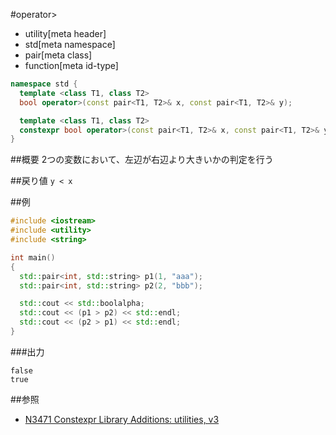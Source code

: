 #operator>
* utility[meta header]
* std[meta namespace]
* pair[meta class]
* function[meta id-type]

```cpp
namespace std {
  template <class T1, class T2>
  bool operator>(const pair<T1, T2>& x, const pair<T1, T2>& y);           // C++03

  template <class T1, class T2>
  constexpr bool operator>(const pair<T1, T2>& x, const pair<T1, T2>& y); // C++14
}
```

##概要
2つの変数において、左辺が右辺より大きいかの判定を行う


##戻り値
`y < x`


##例
```cpp
#include <iostream>
#include <utility>
#include <string>

int main()
{
  std::pair<int, std::string> p1(1, "aaa");
  std::pair<int, std::string> p2(2, "bbb");

  std::cout << std::boolalpha;
  std::cout << (p1 > p2) << std::endl;
  std::cout << (p2 > p1) << std::endl;
}
```

###出力
```
false
true
```


##参照
- [N3471 Constexpr Library Additions: utilities, v3](http://www.open-std.org/jtc1/sc22/wg21/docs/papers/2012/n3471.html)
